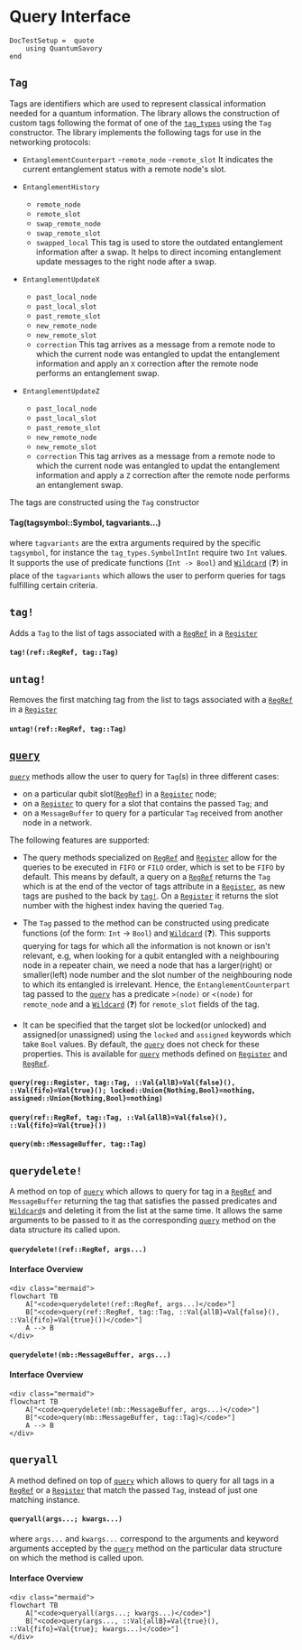 # Query Interface

```@meta
DocTestSetup =  quote
    using QuantumSavory
end
```


## `Tag`
Tags are identifiers which are used to represent classical information needed for a quantum information. The library allows the construction of custom tags following the format of one of the [`tag_types`](@ref) using the `Tag` constructor. The library implements the following tags for use in the networking protocols:

- `EntanglementCounterpart` 
    -`remote_node`
    -`remote_slot`
    It indicates the current entanglement status with a remote node's slot.

- `EntanglementHistory`
    - `remote_node`
    - `remote_slot`
    - `swap_remote_node`
    - `swap_remote_slot`
    - `swapped_local`
    This tag is used to store the outdated entanglement information after a swap. It helps to direct incoming entanglement update messages to the right node after a swap.

- `EntanglementUpdateX`
    - `past_local_node`
    - `past_local_slot`
    - `past_remote_slot`
    - `new_remote_node`
    - `new_remote_slot`
    - `correction`
    This tag arrives as a message from a remote node to which the current node was entangled to updat the entanglement information and apply an `X` correction after the remote node performs an entanglement swap.

- `EntanglementUpdateZ`
    - `past_local_node`
    - `past_local_slot`
    - `past_remote_slot`
    - `new_remote_node`
    - `new_remote_slot`
    - `correction`
    This tag arrives as a message from a remote node to which the current node was entangled to updat the entanglement information and apply a `Z` correction after the remote node performs an entanglement swap.

The tags are constructed using the `Tag` constructor
#### Tag(tagsymbol::Symbol, tagvariants...)
where `tagvariants` are the extra arguments required by the specific `tagsymbol`, for instance the `tag_types.SymbolIntInt` require two `Int` values. It supports the use of predicate functions (`Int -> Bool`) and [`Wildcard`](@ref) (❓) in place of the `tagvariants` which allows the user to perform queries for tags fulfilling certain criteria.

## `tag!`
Adds a `Tag` to the list of tags associated with a [`RegRef`](@ref) in a [`Register`](@ref)
#### `tag!(ref::RegRef, tag::Tag)`

## `untag!`
Removes the first matching tag from the list to tags associated with a [`RegRef`](@ref) in a [`Register`](@ref)
#### `untag!(ref::RegRef, tag::Tag)`

## [`query`](@ref)

[`query`](@ref) methods allow the user to query for `Tag`(s) in three different cases:
- on a particular qubit slot([`RegRef`](@ref)) in a [`Register`](@ref) node;
- on a [`Register`](@ref) to query for a slot that contains the passed `Tag`; and
- on a `MessageBuffer` to query for a particular `Tag` received from another node in a network.

The following features are supported:
- The query methods specialized on [`RegRef`](@ref) and [`Register`](@ref) allow for the queries to be executed in `FIFO` or `FILO` order, which is set to be `FIFO` by default. This means by default, a query on a [`RegRef`](@ref) returns the `Tag` which is at the end of the vector of tags attribute in a [`Register`](@ref), as new tags are pushed to the back by [`tag!`](@ref). On a [`Register`](@ref) it returns the slot number with the highest index having the queried `Tag`.

- The `Tag` passed to the method can be constructed using predicate functions (of the form: `Int` -> `Bool`) and [`Wildcard`](@ref) (❓). This supports querying for tags for which all the information is not known or isn't relevant, e.g, when looking for a qubit entangled with a neighbouring node in a repeater chain, we need a node that has a larger(right) or smaller(left) node number and the slot number of the neighbouring node to which its entangled is irrelevant. Hence, the `EntanglementCounterpart` tag passed to the [`query`](@ref) has a predicate `>(node)` or `<(node)` for `remote_node` and a [`Wildcard`](@ref) (❓) for `remote_slot` fields of the tag.

- It can be specified that the target slot be locked(or unlocked) and assigned(or unassigned) using the `locked` and `assigned` keywords which take `Bool` values. By default, the [`query`](@ref) does not check for these properties. This is available for [`query`](@ref) methods defined on [`Register`](@ref) and [`RegRef`](@ref).

#### `query(reg::Register, tag::Tag, ::Val{allB}=Val{false}(), ::Val{fifo}=Val{true}(); locked::Union{Nothing,Bool}=nothing, assigned::Union{Nothing,Bool}=nothing)`

#### `query(ref::RegRef, tag::Tag, ::Val{allB}=Val{false}(), ::Val{fifo}=Val{true}())`

#### `query(mb::MessageBuffer, tag::Tag)`

## `querydelete!`
A method on top of [`query`](@ref) which allows to query for tag in a [`RegRef`](@ref) and `MessageBuffer` returning the tag that satisfies the passed predicates and [`Wildcard`](@ref)s and deleting it from the list at the same time. It allows the same arguments to be passed to it as the corresponding [`query`](@ref) method on the data structure its called upon.

#### `querydelete!(ref::RegRef, args...)`

#### Interface Overview

```@raw html
<div class="mermaid">
flowchart TB
    A["<code>querydelete!(ref::RegRef, args...)</code>"]
    B["<code>query(ref::RegRef, tag::Tag, ::Val{allB}=Val{false}(), ::Val{fifo}=Val{true}())</code>"]
    A --> B
</div>
```

#### `querydelete!(mb::MessageBuffer, args...)`

#### Interface Overview

```@raw html
<div class="mermaid">
flowchart TB
    A["<code>querydelete!(mb::MessageBuffer, args...)</code>"]
    B["<code>query(mb::MessageBuffer, tag::Tag)</code>"]
    A --> B
</div>
```

## `queryall`
A method defined on top of [`query`](@ref) which allows to query for all tags in a [`RegRef`](@ref) or a [`Register`](@ref) that match the passed `Tag`, instead of just one matching instance.

#### `queryall(args...; kwargs...)`

where `args...` and `kwargs...` correspond to the arguments and keyword arguments accepted by the [`query`](@ref) method on the particular data structure on which the method is called upon.

#### Interface Overview

```@raw html
<div class="mermaid">
flowchart TB
    A["<code>queryall(args...; kwargs...)</code>"]
    B["<code>query(args..., ::Val{allB}=Val{true}(), ::Val{fifo}=Val{true}; kwargs...)</code>"]
</div>
```